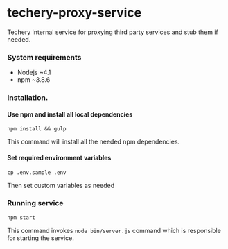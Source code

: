 # techery-proxy-service
Techery internal service for proxying third party services and stub them if needed.
 
### System requirements
 
 * Nodejs ~4.1
 * npm    ~3.8.6
 

### Installation.

#### Use npm and install all local dependencies

```
npm install && gulp
```

This command will install all the needed npm dependencies.

#### Set required environment variables

```
cp .env.sample .env
```
Then set custom variables as needed

### Running service

```
npm start
```

This command invokes `node bin/server.js` command which is responsible for starting the service.